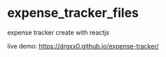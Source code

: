 # expense_tracker_files

expense tracker create with reactjs

live demo: https://drgxx0.github.io/expense-tracker/
